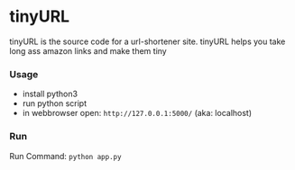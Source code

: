 # tinyURL
tinyURL is the source code for a url-shortener site. tinyURL helps you take long ass amazon links and make them tiny

### Usage
- install python3
- run python script 
- in webbrowser open: ```http://127.0.0.1:5000/``` (aka: localhost)

### Run
Run Command:
```python app.py```

